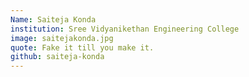 ```yaml
---
Name: Saiteja Konda
institution: Sree Vidyanikethan Engineering College
image: saitejakonda.jpg
quote: Fake it till you make it.
github: saiteja-konda
---
```


